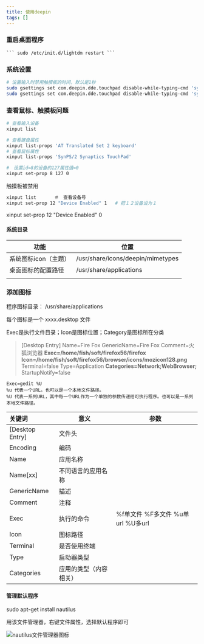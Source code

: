 ```yaml
---
title: 使用deepin
tags: []
---
```


### 重启桌面程序

	``` sudo /etc/init.d/lightdm restart ```

### 系统设置

```bash 
# 设置输入时禁用触摸板的时间，默认是1秒
sudo gsettings set com.deepin.dde.touchpad disable-while-typing-cmd 'syndaemon -i 1 -K -t'
sudo gsettings set com.deepin.dde.touchpad disable-while-typing-cmd 'syndaemon -i 3 -K -t'
```



### 查看鼠标、触摸板问题

```bash
# 查看输入设备
xinput list

# 查看键盘属性
xinput list-props 'AT Translated Set 2 keyboard'
# 查看鼠标属性
xinput list-props 'SynPS/2 Synaptics TouchPad'

#　设置id=8的设备的127属性值=0
xinput set-prop 8 127 0
```





触摸板被禁用

```bash
xinput list　　　　＃　查看设备号
xinput set-prop 12 "Device Enabled" 1   # 把１２设备设为１
```



xinput set-prop 12 "Device Enabled" 0



#### 系统目录

| 功能           | 位置                                |
| ------------ | --------------------------------- |
| 系统图标icon（主题） | /usr/share/icons/deepin/mimetypes |
| 桌面图标的配置路径    | /usr/share/applications           |
|              |                                   |





### 添加图标

程序图标目录：  /usr/share/applications

每个图标是一个 xxxx.desktop 文件

Exec是执行文件目录；Icon是图标位置；Category是图标所在分类

> [Desktop Entry]
> Name=Fire Fox
> GenericName=Fire Fox
> Comment=火狐浏览器
> **Exec=/home/fish/soft/firefox56/firefox**
> **Icon=/home/fish/soft/firefox56/browser/icons/mozicon128.png**
> Terminal=false
> Type=Application
> **Categories=Network;WebBrowser;**
> StartupNotify=false

``` Exec=gedit %U
Exec=gedit %U
%u 代表一个URL。也可以是一个本地文件路径。
%U 代表一系列URL，其中每一个URL作为一个单独的参数传递给可执行程序。也可以是一系列本地文件路径。
```

| 关键词             | 意义          | 参数                        |
| :-------------- | ----------- | ------------------------- |
| [Desktop Entry] | 文件头         |                           |
| Encoding        | 编码          |                           |
| Name            | 应用名称        |                           |
| Name[xx]        | 不同语言的应用名称   |                           |
| GenericName     | 描述          |                           |
| Comment         | 注释          |                           |
| Exec            | 执行的命令       | %f单文件 %F多文件 %u单url %U多url |
| Icon            | 图标路径        |                           |
| Terminal        | 是否使用终端      |                           |
| Type            | 启动器类型       |                           |
| Categories      | 应用的类型（内容相关） |                           |







#### 管理默认程序

sudo apt-get install nautilus	

用该文件管理器，右键文件属性，选择默认程序即可

![nautilus文件管理器图标](/home/fish/Documents/md_img/nautilus文件管理器图标.png)
